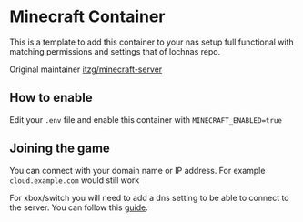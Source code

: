 # Minecraft Container

This is a template to add this container to your nas setup full functional with matching permissions and settings that of lochnas repo.

Original maintainer [itzg/minecraft-server](https://hub.docker.com/r/itzg/minecraft-server)

## How to enable

Edit your `.env` file and enable this container with `MINECRAFT_ENABLED=true`

## Joining the game

You can connect with your domain name or IP address. For example `cloud.example.com` would still work

For xbox/switch you will need to add a dns setting to be able to connect to the server. You can follow this [guide](https://apexminecrafthosting.com/how-to-join-a-bedrock-edition-server-on-xbox-switch/).